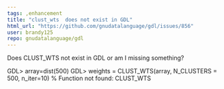 ```yaml
---
tags: ,enhancement
title: "clust_wts  does not exist in GDL"
html_url: "https://github.com/gnudatalanguage/gdl/issues/856"
user: brandy125
repo: gnudatalanguage/gdl
---
```


Does CLUST_WTS not exist in GDL or am I missing something?

GDL> array=dist(500)
GDL> weights = CLUST_WTS(array, N_CLUSTERS = 500, n_iter=10)
% Function not found: CLUST_WTS
